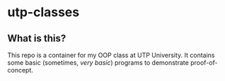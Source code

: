 # utp-classes
## What is this?
This repo is a container for my OOP class at UTP University. It contains some basic (sometimes, *very basic*) programs to demonstrate proof-of-concept.
